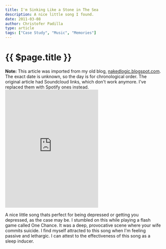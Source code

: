 ```yaml
---
title: I'm Sinking Like a Stone in The Sea
description: A nice little song I found.
date: 2011-03-08
author: Christofer Padilla
type: article
tags: ["Case Study", "Music", "Memories"]
---
```


# {{ $page.title }}

<div class="info"><b>Note:</b> This article was imported from my old blog, <a href="http://nakedlogic.blogspot.com/2011/03/i-sinking-like-stone-in-sea.html">nakedlogic.blogspot.com</a>. The exact date is unknown, so the day is for chronological order. The original article had Soundcloud links, which don't work anymore. I've replaced them with Spotify ones instead.</div>

<iframe src="https://open.spotify.com/embed/track/2XWt36nIpTux6S7XnJqYhy" width="300" height="380" frameborder="0" allowtransparency="true" allow="encrypted-media"></iframe>

A nice little song thats perfect for being depressed or getting you depressed, as the case may be. I stumbled on this while playing a flash game called One Chance. It was a deep, provocative scene where your wife commits suicide. I find myself attracted to this song when I'm feeling passive and lethargic. I can attest to the effectiveness of this song as a sleep inducer.

<TagLinks />

<Comments />
